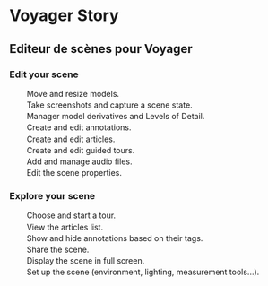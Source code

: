 # Voyager Story

## Editeur de scènes pour Voyager

<style>
  h1, h3{
    color: var(--color-primary-light)
  }
  .ff-button.ff-control{
    width: 150px;
  }
  .ff-button.ff-control.ff-disabled{
    color: white !important;
  }
  .ff-button.ff-control.ff-disabled > .ff-icon{
    fill: white !important;
  }
  .ff-button.ff-control.rounded{
    width: 40px;
    height: 40px;
    border-radius: 20px;
  }
  .inline{
    display:inline-block;
  }
  li{
    margin: 0.2rem;
    list-style: none;
  }
  li a{
    color: var(--color-light);
    text-decoration: none;
  }
  li a:hover{
    color: white;
  }
  img{
    max-width: 100%;
  }
</style>

### Edit your scene

<ul>
  <li><span class="inline"><ff-button text="Pose" icon="move" disabled></ff-button></span> Move and resize models.</li>
  <li><span class="inline"><ff-button text="Capture" icon="camera" disabled></ff-button></span> Take screenshots and capture a scene state.<li>
  <li><span class="inline"><ff-button text="Derivatives" icon="hierarchy" disabled></ff-button></span> Manager model derivatives and Levels of Detail.</li>
  <li><span class="inline"><ff-button text="Annotations" icon="comment" disabled></ff-button></span> Create and edit annotations.</li>
  <li><span class="inline"><ff-button text="Articles" icon="file" disabled></ff-button></span> Create and edit articles.</li>
  <li><span class="inline"><ff-button text="Visites" icon="globe" disabled></ff-button></span> Create and edit guided tours.</li>
  <li><span class="inline"><ff-button text="Audio" icon="audio" disabled></ff-button></span> Add and manage audio files.</li>
  <li><span class="inline"><ff-button text="Paramètres" icon="eye" disabled></ff-button></span> Edit the scene properties.</li>
</ul>

### Explore your scene

<ul>
  <li><span class="inline"><ff-button class="rounded" icon="globe" disabled></ff-button></span> Choose and start a tour.</li>
  <li><span class="inline"><ff-button class="rounded" icon="file" disabled></ff-button></span> View the articles list.</li>
  <li><span class="inline"><ff-button class="rounded" icon="comment" disabled></ff-button></span> Show and hide annotations based on their tags.</li>
  <li><span class="inline"><ff-button class="rounded" icon="share" disabled></ff-button></span> Share the scene.</li>
  <li><span class="inline"><ff-button class="rounded" icon="expand" disabled></ff-button></span> Display the scene in full screen.</li>
  <li><span class="inline"><ff-button class="rounded" icon="tools" disabled></ff-button></span> Set up the scene (environment, lighting, measurement tools...).</li>
</ul>
